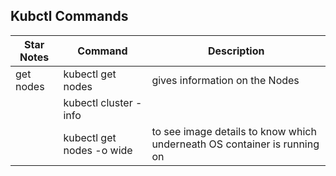 ## Kubctl Commands

|Star Notes| Command|Description|
|----------|--------|-----------|
|get nodes| kubectl get nodes | gives information on the Nodes|
|| kubectl cluster -info||
|| kubectl get nodes -o wide|to see image details to know which underneath OS container is running on|